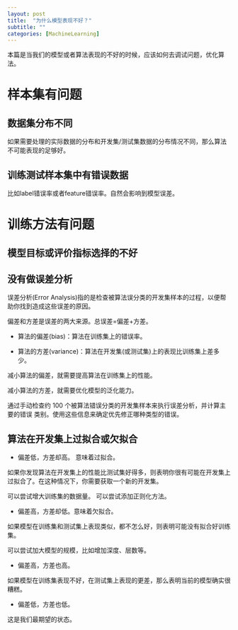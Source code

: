 ```yaml
---
layout: post
title:  "为什么模型表现不好？"
subtitle: ""
categories: [MachineLearning]
---
```


本篇是当我们的模型或者算法表现的不好的时候，应该如何去调试问题，优化算法。

# 样本集有问题

## 数据集分布不同

如果需要处理的实际数据的分布和开发集/测试集数据的分布情况不同，那么算法不可能表现的足够好。


## 训练测试样本集中有错误数据

比如label错误率或者feature错误率。自然会影响到模型误差。



# 训练方法有问题

## 模型目标或评价指标选择的不好



## 没有做误差分析

误差分析(Error Analysis) ​​指的是检查被算法误分类的开发集样本的过程，以便帮助你找到造成这些误差的原因。

偏差和方差是误差的两大来源。总误差=偏差+方差。

- 算法的​偏差(bias)：算法在训练集上的错误率。

- 算法的​方差(variance)：算法在开发集(或测试集)上的表现比训练集上差多少。

减小算法的偏差，就需要提高算法在训练集上的性能。

减小算法的方差，就需要优化模型的泛化能力。


通过手动检查约 100 个被算法错误分类的开发集样本来执行误差分析，并计算主要的错误 类别。使用这些信息来确定优先修正哪种类型的错误。



## 算法在开发集上过拟合或欠拟合

- 偏差低，方差却高。 意味着过拟合。

如果你发现算法在开发集上的性能比测试集好得多，则表明你很有可能在开发集上过拟合了。在这种情况下，你需要获取一个新的开发集。

可以尝试增大训练集的数据量。
可以尝试添加正则化方法。


- 偏差高，方差却低。意味着欠拟合。

如果模型在训练集和测试集上表现类似，都不怎么好，则表明可能没有拟合好训练集。

可以尝试加大模型的规模，比如增加深度、层数等。


- 偏差高，方差也高。

如果模型在训练集表现不好，在测试集上表现的更差，那么表明当前的模型确实很糟糕。


- 偏差低，方差也低。

这是我们最期望的状态。
